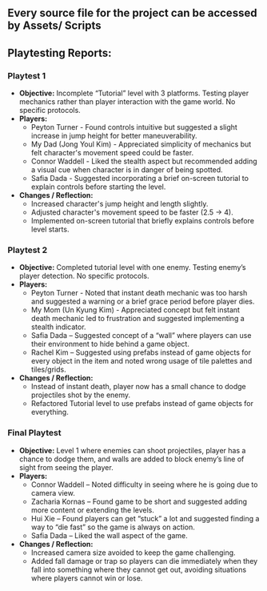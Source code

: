 ## Every source file for the project can be accessed by Assets/ Scripts

## Playtesting Reports:

### Playtest 1
- **Objective:** Incomplete “Tutorial” level with 3 platforms. Testing player mechanics rather than player interaction with the game world. No specific protocols.
- **Players:**
  - Peyton Turner - Found controls intuitive but suggested a slight increase in jump height for better maneuverability.
  - My Dad (Jong Youl Kim) - Appreciated simplicity of mechanics but felt character's movement speed could be faster.
  - Connor Waddell - Liked the stealth aspect but recommended adding a visual cue when character is in danger of being spotted.
  - Safia Dada - Suggested incorporating a brief on-screen tutorial to explain controls before starting the level.
- **Changes / Reflection:**
  - Increased character's jump height and length slightly.
  - Adjusted character's movement speed to be faster (2.5 → 4).
  - Implemented on-screen tutorial that briefly explains controls before level starts.

### Playtest 2
- **Objective:** Completed tutorial level with one enemy. Testing enemy’s player detection. No specific protocols.
- **Players:**
  - Peyton Turner - Noted that instant death mechanic was too harsh and suggested a warning or a brief grace period before player dies.
  - My Mom (Un Kyung Kim) - Appreciated concept but felt instant death mechanic led to frustration and suggested implementing a stealth indicator.
  - Safia Dada – Suggested concept of a “wall” where players can use their environment to hide behind a game object.
  - Rachel Kim – Suggested using prefabs instead of game objects for every object in the item and noted wrong usage of tile palettes and tiles/grids.
- **Changes / Reflection:**
  - Instead of instant death, player now has a small chance to dodge projectiles shot by the enemy.
  - Refactored Tutorial level to use prefabs instead of game objects for everything.

### Final Playtest
- **Objective:** Level 1 where enemies can shoot projectiles, player has a chance to dodge them, and walls are added to block enemy’s line of sight from seeing the player.
- **Players:**
  - Connor Waddell – Noted difficulty in seeing where he is going due to camera view.
  - Zacharia Kornas – Found game to be short and suggested adding more content or extending the levels.
  - Hui Xie – Found players can get “stuck” a lot and suggested finding a way to “die fast” so the game is always on action.
  - Safia Dada – Liked the wall aspect of the game.
- **Changes / Reflection:**
  - Increased camera size avoided to keep the game challenging.
  - Added fall damage or trap so players can die immediately when they fall into something where they cannot get out, avoiding situations where players cannot win or lose.
